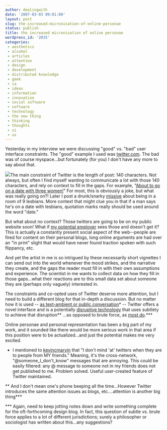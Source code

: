 ```yaml
---
author: dealingwith
date: '2007-03-03 09:01:00'
layout: post
slug: the-increased-micronisation-of-online-personae
status: publish
title: the increased micronisation of online personae
wordpress_id: '2035'
categories:
 - aesthetics
 - alcohol
 - articles
 - attention
 - design
 - development
 - distributed knowledge
 - geek
 - ia
 - ideas
 - information
 - innovation
 - social software
 - software
 - technology
 - the new thing
 - thinking
 - thoughts
 - ui
 - ux
---
```


Yesterday in my interview we were discussing "good" vs. "bad" user interface
constraints. The "good" example I used was [twitter.com][1]. The bad was of
course myspace...but fortunately (for you) I don't have any more to say about
that.

![][2]The main constraint of Twitter is the length of post: 140 characters.
Not always, but often I find myself wanting to communicate a lot with those
140 characters, and rely on context to fill in the gaps. For example, "[About
to go on a date with three women!][3]" For most, this is obviously a joke, but
what was really going on?! Later I post a drunk/snarky [missive][4] about
being in a room of 9 lesbians. More context that might clue you in that if a
man says he's on a date with lesbians, quotation marks really should be used
around the word "date."

But what about no context? Those twitters are going to be on my public website
soon! What if [my potential employer][5] sees those and doesn't get it? This
is actually a constantly present social aspect of the web--people are fired
for content on their personal blogs, long online arguments are had over an "in
print" slight that would have never found traction spoken with such flippancy,
etc.

And yet the artist in me is so intrigued by these necessarily short vignettes
I can send out into the world whenever the mood strikes, and the narrative
they create, and the gaps the reader must fill in with their own assumptions
and experience. The scientist in me wants to collect data on how they fill in
those gaps...what their reactions are to this small data set about someone
they are (perhaps only vaguely) interested in.

The constraints and co-opted uses of Twitter deserve more attention, but I
need to build a different blog for that in-depth a discussion. But no matter
how it is used -- [as text-ambient or public conversation][6]* -- Twitter
offers a novel interface and is a potentially [disruptive technology][7] that
uses subtlety to achieve that disruption** ...as opposed to brute force, as
[most do][8].***

Online personae and personal representation has been a big part of my work,
and it sounded like there would be more serious work in that area if this
position were to be actualized...and just the potential makes me very excited.

* I mentioned to [kevincmarvin][9] that "I don't mind 'at' twitters when they
are to people from MY friends." Meaning, it's the cross-network,
"@someone_I_don't_know" messages that are annoying. This could be easily
filtered: any @ message to someone not in my friends does not get published to
me. Problem solved. Useful user-created feature of Twitter maintained.

** And I don't mean one's phone beeping all the time...However Twitter
introduces the same attention issues as blogs, etc....attention is another big
thing***

*** Again, need to keep jotting notes down and write something complete for
the oft-forthcoming design blog. In fact, this question of subtle vs. brute
force applies to a lot of different jurisdictions; surely a philosopher or
sociologist has written about this...any suggestions?

   [1]: http://twitter.com

   [2]: http://assets2.twitter.com/images/twitter.png?1172891461

   [3]: http://twitter.com/dealingwith/statuses/5807935

   [4]: http://twitter.com/dealingwith/statuses/5810983

   [5]: http://twitter.com/dealingwith/statuses/5802691

   [6]: http://twitter.com/genmon/statuses/5687619

   [7]: http://en.wikipedia.org/wiki/Disruptive_technology

   [8]: http://myspace.com

   [9]: http://twitter.com/kevincmarvin

